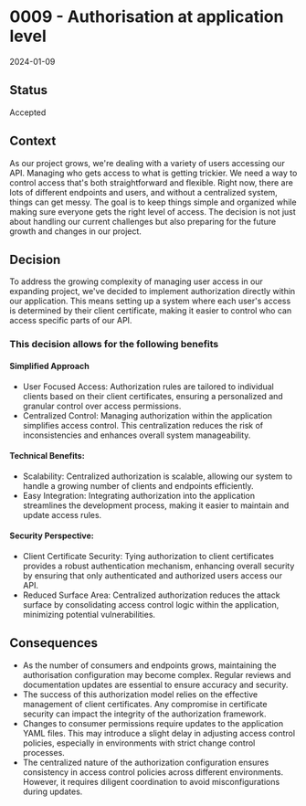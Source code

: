 # 0009 - Authorisation at application level

2024-01-09

## Status

Accepted

## Context

As our project grows, we're dealing with a variety of users accessing our API. Managing who gets access to what is getting trickier. We need a way to control access that's both straightforward and flexible. 
Right now, there are lots of different endpoints and users, and without a centralized system, things can get messy. The goal is to keep things simple and organized while making sure everyone gets the right level of access. 
The decision is not just about handling our current challenges but also preparing for the future growth and changes in our project.

## Decision

To address the growing complexity of managing user access in our expanding project, we've decided to implement authorization directly within our application. 
This means setting up a system where each user's access is determined by their client certificate, making it easier to control who can access specific parts of our API.

### This decision allows for the following benefits

#### Simplified Approach
- User Focused Access: Authorization rules are tailored to individual clients based on their client certificates, ensuring a personalized and granular control over access permissions.
- Centralized Control: Managing authorization within the application simplifies access control. This centralization reduces the risk of inconsistencies and enhances overall system manageability.

#### Technical Benefits:
- Scalability: Centralized authorization is scalable, allowing our system to handle a growing number of clients and endpoints efficiently.
- Easy Integration: Integrating authorization into the application streamlines the development process, making it easier to maintain and update access rules.

#### Security Perspective:
- Client Certificate Security: Tying authorization to client certificates provides a robust authentication mechanism, enhancing overall security by ensuring that only authenticated and authorized users access our API.
- Reduced Surface Area: Centralized authorization reduces the attack surface by consolidating access control logic within the application, minimizing potential vulnerabilities.


## Consequences
- As the number of consumers and endpoints grows, maintaining the authorisation configuration may become complex. Regular reviews and documentation updates are essential to ensure accuracy and security.
- The success of this authorization model relies on the effective management of client certificates. Any compromise in certificate security can impact the integrity of the authorization framework.
- Changes to consumer permissions require updates to the application YAML files. This may introduce a slight delay in adjusting access control policies, especially in environments with strict change control processes.
- The centralized nature of the authorization configuration ensures consistency in access control policies across different environments. However, it requires diligent coordination to avoid misconfigurations during updates.
